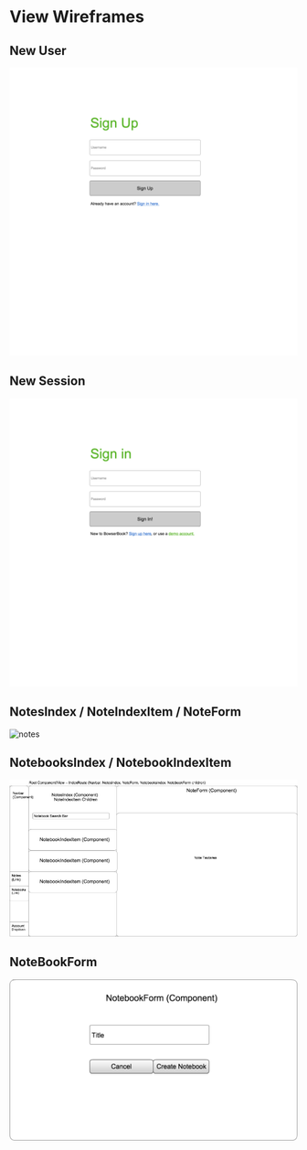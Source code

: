# View Wireframes

## New User
![new-user]

## New Session
![new-session]

## NotesIndex / NoteIndexItem / NoteForm
![notes]

## NotebooksIndex / NotebookIndexItem
![notebooks]

## NoteBookForm
![notebook-form]

[new-user]: ./wireframes/new_user.png
[new-session]: ./wireframes/new_session.png
[notes]: ./wireframes/root_notes.pnh
[notebooks]: ./wireframes/root_notebooks.png
[notebook-form]: ./wireframes/notebook_form.png